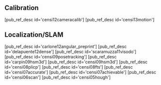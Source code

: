 
## Calibration
[pub_ref_desc id='censi12cameracalib']
[pub_ref_desc id='censi13motion']

## Localization/SLAM
[pub_ref_desc id='carlone12angular_preprint']
[pub_ref_desc id='delapuente12dense']
[pub_ref_desc id='scaramuzza11visodo']
[pub_ref_desc id='censi09posetracking']
[pub_ref_desc id='carpin09hsm3d']
[pub_ref_desc id='censi09hsm3d']
[pub_ref_desc id='censi08plicp']
[pub_ref_desc id='censi08fts']
[pub_ref_desc id='censi07accurate']
[pub_ref_desc id='censi07achievable']
[pub_ref_desc id='censi06scan']
[pub_ref_desc id='censi05hough']